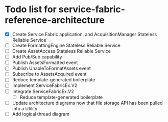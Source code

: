 # Todo list for service-fabric-reference-architecture
- [x] Create Service Fabric application, and AcquisitionManager Stateless Reliable Service
- [ ] Create FormattingEngine Stateless Reliable Service
- [ ] Create AssetAccess Stateless Reliable Service
- [ ] Add Pub/Sub capability
- [ ] Publish AssetsFormatted event
- [ ] Publish UnableToFormatAssets event
- [ ] Subscribe to AssetsAcquired event
- [ ] Reduce template-generated boilerplate
- [ ] Implement ServiceFabricEx.V2
- [ ] Integrate ServiceFabricEx.V2
    - [ ] Reduce template-generated boilerplate
- [ ] Update architecture diagrams now that file storage API has been pulled into a Utility
- [ ] Add logical thread diagram
